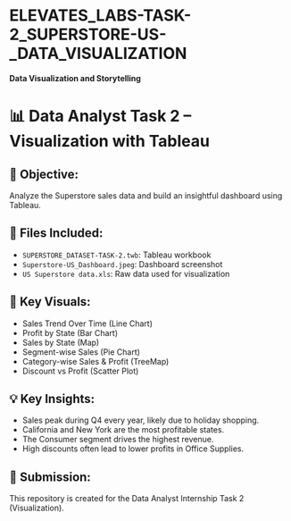 # ELEVATES_LABS-TASK-2_SUPERSTORE-US-_DATA_VISUALIZATION #
**Data Visualization and Storytelling**

# 📊 Data Analyst Task 2 – Visualization with Tableau

## 🎯 Objective:
Analyze the Superstore sales data and build an insightful dashboard using Tableau.

## 📁 Files Included:
- `SUPERSTORE_DATASET-TASK-2.twb`: Tableau workbook
- `Superstore-US_Dashboard.jpeg`: Dashboard screenshot
- `US Superstore data.xls`: Raw data used for visualization

## 📌 Key Visuals:
- Sales Trend Over Time (Line Chart)
- Profit by State (Bar Chart)
- Sales by State (Map)
- Segment-wise Sales (Pie Chart)
- Category-wise Sales & Profit (TreeMap)
- Discount vs Profit (Scatter Plot)

## 💡 Key Insights:
- Sales peak during Q4 every year, likely due to holiday shopping.
- California and New York are the most profitable states.
- The Consumer segment drives the highest revenue.
- High discounts often lead to lower profits in Office Supplies.

## 🔗 Submission:
This repository is created for the Data Analyst Internship Task 2 (Visualization).
